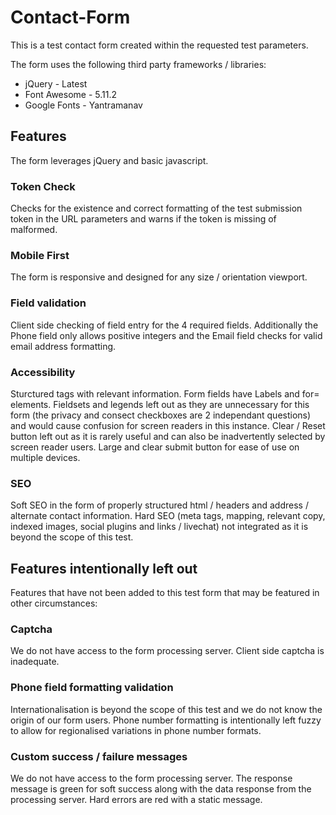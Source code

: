 # Contact-Form
This is a test contact form created within the requested test parameters.

The form uses the following third party frameworks / libraries:

* jQuery - Latest
* Font Awesome - 5.11.2
* Google Fonts - Yantramanav

## Features
The form leverages jQuery and basic javascript.

### Token Check
Checks for the existence and correct formatting of the test submission token in the URL parameters and warns if the token is missing of malformed.

### Mobile First
The form is responsive and designed for any size / orientation viewport.

### Field validation
Client side checking of field entry for the 4 required fields. Additionally the Phone field only allows positive integers and the Email field checks for valid email address formatting.

### Accessibility
Sturctured <h> tags with relevant information. Form fields have Labels and for= elements. Fieldsets and legends left out as they are unnecessary for this form (the privacy and consect checkboxes are 2 independant questions) and would cause confusion for screen readers in this instance. Clear / Reset button left out as it is rarely useful and can also be inadvertently selected by screen reader users. Large and clear submit button for ease of use on multiple devices.

### SEO
Soft SEO in the form of properly structured html / headers and address / alternate contact information.
Hard SEO (meta tags, mapping, relevant copy, indexed images, social plugins and links / livechat) not integrated as it is beyond the scope of this test.

## Features intentionally left out
Features that have not been added to this test form that may be featured in other circumstances:

### Captcha
We do not have access to the form processing server. Client side captcha is inadequate.

### Phone field formatting validation
Internationalisation is beyond the scope of this test and we do not know the origin of our form users. Phone number formatting is intentionally left fuzzy to allow for regionalised variations in phone number formats.

### Custom success / failure messages
We do not have access to the form processing server. The response message is green for soft success along with the data response from the processing server. Hard errors are red with a static message.